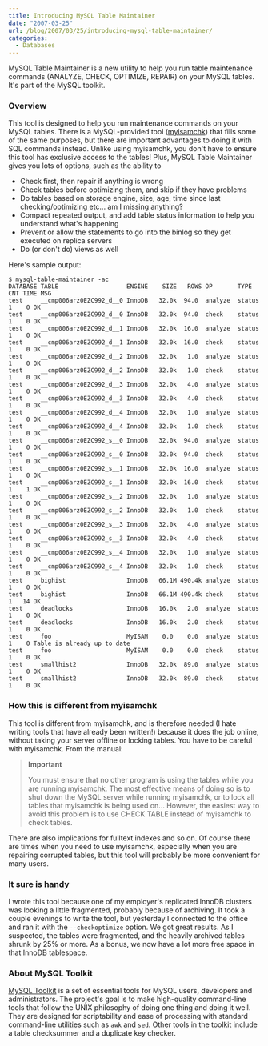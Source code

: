 ```yaml
---
title: Introducing MySQL Table Maintainer
date: "2007-03-25"
url: /blog/2007/03/25/introducing-mysql-table-maintainer/
categories:
  - Databases
---
```


MySQL Table Maintainer is a new utility to help you run table maintenance commands (ANALYZE, CHECK, OPTIMIZE, REPAIR) on your MySQL tables. It's part of the MySQL toolkit.

### Overview

This tool is designed to help you run maintenance commands on your MySQL tables. There is a MySQL-provided tool ([myisamchk](http://dev.mysql.com/doc/refman/5.0/en/myisamchk.html)) that fills some of the same purposes, but there are important advantages to doing it with SQL commands instead. Unlike using myisamchk, you don't have to ensure this tool has exclusive access to the tables! Plus, MySQL Table Maintainer gives you lots of options, such as the ability to

*   Check first, then repair if anything is wrong
*   Check tables before optimizing them, and skip if they have problems
*   Do tables based on storage engine, size, age, time since last checking/optimizing etc... am I missing anything?
*   Compact repeated output, and add table status information to help you understand what's happening
*   Prevent or allow the statements to go into the binlog so they get executed on replica servers
*   Do (or don't do) views as well

Here's sample output:

```
$ mysql-table-maintainer -ac
DATABASE TABLE                   ENGINE    SIZE   ROWS OP       TYPE     CNT TIME MSG
test     __cmp006arz0EZC992_d__0 InnoDB   32.0k  94.0  analyze  status     1    0 OK
test     __cmp006arz0EZC992_d__0 InnoDB   32.0k  94.0  check    status     1    0 OK
test     __cmp006arz0EZC992_d__1 InnoDB   32.0k  16.0  analyze  status     1    0 OK
test     __cmp006arz0EZC992_d__1 InnoDB   32.0k  16.0  check    status     1    0 OK
test     __cmp006arz0EZC992_d__2 InnoDB   32.0k   1.0  analyze  status     1    0 OK
test     __cmp006arz0EZC992_d__2 InnoDB   32.0k   1.0  check    status     1    0 OK
test     __cmp006arz0EZC992_d__3 InnoDB   32.0k   4.0  analyze  status     1    0 OK
test     __cmp006arz0EZC992_d__3 InnoDB   32.0k   4.0  check    status     1    0 OK
test     __cmp006arz0EZC992_d__4 InnoDB   32.0k   1.0  analyze  status     1    0 OK
test     __cmp006arz0EZC992_d__4 InnoDB   32.0k   1.0  check    status     1    0 OK
test     __cmp006arz0EZC992_s__0 InnoDB   32.0k  94.0  analyze  status     1    0 OK
test     __cmp006arz0EZC992_s__0 InnoDB   32.0k  94.0  check    status     1    0 OK
test     __cmp006arz0EZC992_s__1 InnoDB   32.0k  16.0  analyze  status     1    0 OK
test     __cmp006arz0EZC992_s__1 InnoDB   32.0k  16.0  check    status     1    1 OK
test     __cmp006arz0EZC992_s__2 InnoDB   32.0k   1.0  analyze  status     1    0 OK
test     __cmp006arz0EZC992_s__2 InnoDB   32.0k   1.0  check    status     1    0 OK
test     __cmp006arz0EZC992_s__3 InnoDB   32.0k   4.0  analyze  status     1    0 OK
test     __cmp006arz0EZC992_s__3 InnoDB   32.0k   4.0  check    status     1    0 OK
test     __cmp006arz0EZC992_s__4 InnoDB   32.0k   1.0  analyze  status     1    0 OK
test     __cmp006arz0EZC992_s__4 InnoDB   32.0k   1.0  check    status     1    0 OK
test     bighist                 InnoDB   66.1M 490.4k analyze  status     1    0 OK
test     bighist                 InnoDB   66.1M 490.4k check    status     1   14 OK
test     deadlocks               InnoDB   16.0k   2.0  analyze  status     1    0 OK
test     deadlocks               InnoDB   16.0k   2.0  check    status     1    0 OK
test     foo                     MyISAM    0.0    0.0  analyze  status     1    0 Table is already up to date
test     foo                     MyISAM    0.0    0.0  check    status     1    0 OK
test     smallhist2              InnoDB   32.0k  89.0  analyze  status     1    0 OK
test     smallhist2              InnoDB   32.0k  89.0  check    status     1    0 OK
```

### How this is different from myisamchk

This tool is different from myisamchk, and is therefore needed (I hate writing tools that have already been written!) because it does the job online, without taking your server offline or locking tables. You have to be careful with myisamchk. From the manual:

<blockquote cite="http://dev.mysql.com/doc/refman/5.0/en/myisamchk.html">
  <p>
    <strong>Important</strong>
  </p>
  
  <p>
    You must ensure that no other program is using the tables while you are running myisamchk. The most effective means of doing so is to shut down the MySQL server while running myisamchk, or to lock all tables that myisamchk is being used on... However, the easiest way to avoid this problem is to use CHECK TABLE instead of myisamchk to check tables.
  </p>
</blockquote>

There are also implications for fulltext indexes and so on. Of course there are times when you need to use myisamchk, especially when you are repairing corrupted tables, but this tool will probably be more convenient for many users.

### It sure is handy

I wrote this tool because one of my employer's replicated InnoDB clusters was looking a little fragmented, probably because of archiving. It took a couple evenings to write the tool, but yesterday I connected to the office and ran it with the `--checkoptimize` option. We got great results. As I suspected, the tables were fragmented, and the heavily archived tables shrunk by 25% or more. As a bonus, we now have a lot more free space in that InnoDB tablespace.

### About MySQL Toolkit

[MySQL Toolkit](http://code.google.com/p/maatkit) is a set of essential tools for MySQL users, developers and administrators. The project's goal is to make high-quality command-line tools that follow the UNIX philosophy of doing one thing and doing it well. They are designed for scriptability and ease of processing with standard command-line utilities such as `awk` and `sed`. Other tools in the toolkit include a table checksummer and a duplicate key checker.


